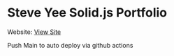 # Steve Yee Solid.js Portfolio

Website: [View Site](https://theslantedroom.github.io/sySolidPortfolio/)

Push Main to auto deploy via github actions
